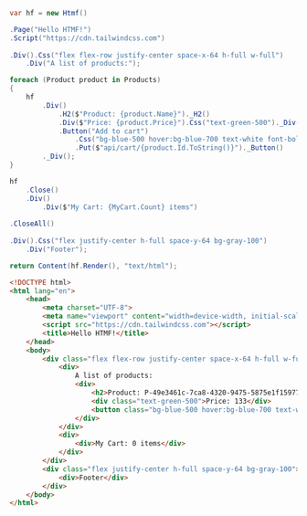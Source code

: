 ﻿```csharp
var hf = new Htmf()

.Page("Hello HTMF!")
.Script("https://cdn.tailwindcss.com")
            
.Div().Css("flex flex-row justify-center space-x-64 h-full w-full")
    .Div("A list of products:");

foreach (Product product in Products)
{
    hf
        .Div()
            .H2($"Product: {product.Name}")._H2()
            .Div($"Price: {product.Price}").Css("text-green-500")._Div()
            .Button("Add to cart")
                .Css("bg-blue-500 hover:bg-blue-700 text-white font-bold py-2 px-4 rounded")
                .Put($"api/cart/{product.Id.ToString()}")._Button()
        ._Div();
}

hf
    .Close()
    .Div()
        .Div($"My Cart: {MyCart.Count} items")
                    
.CloseAll()
            
.Div().Css("flex justify-center h-full space-y-64 bg-gray-100")
    .Div("Footer");

return Content(hf.Render(), "text/html");

```
```html
<!DOCTYPE html>
<html lang="en">
    <head>
        <meta charset="UTF-8">
        <meta name="viewport" content="width=device-width, initial-scale=1.0">
        <script src="https://cdn.tailwindcss.com"></script>
        <title>Hello HTMF!</title>
    </head>
    <body>
        <div class="flex flex-row justify-center space-x-64 h-full w-full">
            <div>
                A list of products:
                <div>
                    <h2>Product: P-49e3461c-7ca8-4320-9475-5875e1f15977</h2>
                    <div class="text-green-500">Price: 133</div>
                    <button class="bg-blue-500 hover:bg-blue-700 text-white font-bold py-2 px-4 rounded" onclick="putData('https://localhost:7031/api/cart/b63a0a05-7678-41fc-b223-4346eb8d8d1e', 'id-a7917bea-fad8-441e-9ae9-c56994ebc142')">Add to cart</button>
                </div>
            </div>
            <div>
                <div>My Cart: 0 items</div>
            </div>
        </div>
        <div class="flex justify-center h-full space-y-64 bg-gray-100">
            <div>Footer</div>
        </div>
    </body>
</html>
```
